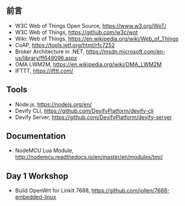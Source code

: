 
## 前言

* W3C Web of Things Open Source, https://www.w3.org/WoT/
* W3C Web of Things, https://github.com/w3c/wot
* Wiki: Web of Things, https://en.wikipedia.org/wiki/Web_of_Things
* CoAP, https://tools.ietf.org/html/rfc7252
* Broker Architecture in .NET, https://msdn.microsoft.com/en-us/library/ff648096.aspx
* OMA LWM2M, https://en.wikipedia.org/wiki/OMA_LWM2M
* IFTTT, https://ifttt.com/

## Tools

* Node.js, https://nodejs.org/en/
* Devify CLI, https://github.com/DevifyPlatform/devify-cli
* Devify Server, https://github.com/DevifyPlatform/devify-server

## Documentation

* NodeMCU Lua Module, http://nodemcu.readthedocs.io/en/master/en/modules/tmr/

## Day 1 Workshop

* Build OpenWrt for LinkIt 7688, https://github.com/jollen/7688-embedded-linux
